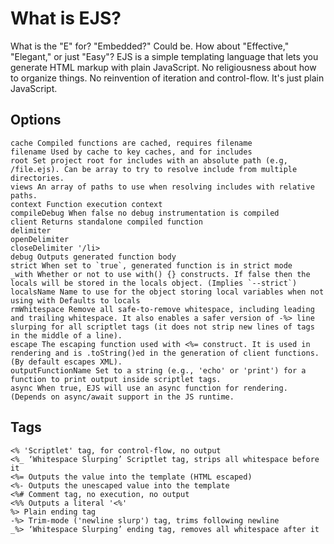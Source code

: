 # What is EJS?

What is the "E" for? "Embedded?" Could be. How about "Effective," "Elegant," or just "Easy"? EJS is a simple templating language that lets you generate HTML markup with plain JavaScript. No religiousness about how to organize things. No reinvention of iteration and control-flow. It's just plain JavaScript.


## Options

    cache Compiled functions are cached, requires filename
    filename Used by cache to key caches, and for includes
    root Set project root for includes with an absolute path (e.g, /file.ejs). Can be array to try to resolve include from multiple directories.
    views An array of paths to use when resolving includes with relative paths.
    context Function execution context
    compileDebug When false no debug instrumentation is compiled
    client Returns standalone compiled function
    delimiter
    openDelimiter
    closeDelimiter '/li>
    debug Outputs generated function body
    strict When set to `true`, generated function is in strict mode
    _with Whether or not to use with() {} constructs. If false then the locals will be stored in the locals object. (Implies `--strict`)
    localsName Name to use for the object storing local variables when not using with Defaults to locals
    rmWhitespace Remove all safe-to-remove whitespace, including leading and trailing whitespace. It also enables a safer version of -%> line slurping for all scriptlet tags (it does not strip new lines of tags in the middle of a line).
    escape The escaping function used with <%= construct. It is used in rendering and is .toString()ed in the generation of client functions. (By default escapes XML).
    outputFunctionName Set to a string (e.g., 'echo' or 'print') for a function to print output inside scriptlet tags.
    async When true, EJS will use an async function for rendering. (Depends on async/await support in the JS runtime.

## Tags

    <% 'Scriptlet' tag, for control-flow, no output
    <%_ ‘Whitespace Slurping’ Scriptlet tag, strips all whitespace before it
    <%= Outputs the value into the template (HTML escaped)
    <%- Outputs the unescaped value into the template
    <%# Comment tag, no execution, no output
    <%% Outputs a literal '<%'
    %> Plain ending tag
    -%> Trim-mode ('newline slurp') tag, trims following newline
    _%> ‘Whitespace Slurping’ ending tag, removes all whitespace after it

